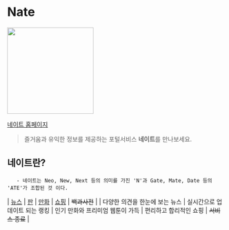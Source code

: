# Nate 
<img src="https://img1.daumcdn.net/thumb/R800x0/?scode=mtistory2&fname=https%3A%2F%2Fk.kakaocdn.net%2Fdn%2FTyLPc%2Fbtqw8B8756m%2FBsp5Vk1DqASQiCNbCpMhck%2Fimg.jpg" width="200" height="200">

[네이트 홈페이지](www.nate.com"네이트")  
> 즐거움과 유익한 정보를 제공하는 포털서비스 **네이트**를 만나보세요.

## 네이트란?
```- 1999년 개설된 SK커뮤니케이션즈에서 운영하는 유무선 포털 사이트
   - 네이트는 Neo, New, Next 등의 의미를 가진 'N'과 Gate, Mate, Date 등의 'ATE'가 조합된 것 이다.
```

| [뉴스](https://news.nate.com/"뉴스") | [판](https://pann.nate.com/"판") | [만화](https://comics.nate.com/main/"만화") | [쇼핑](https://shopping.nate.com/#!top"쇼핑") | ~~백과사전~~ |
| 다양한 의견을 한눈에 보는 뉴스 | 실시간으로 업데이트 되는 랭킹 | 인기 만화와 프리미엄 웹툰이 가득  | 편리하고 합리적인 쇼핑 | ~~서비스 종료~~ | 

